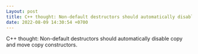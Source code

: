 ```yaml
---
Layout: post
title: C++ thought: Non-default destructors should automatically disable copy and move copy constructors.
date: 2022-08-09 14:30:54 +0700
---
```

C++ thought: Non-default destructors should automatically disable copy and move copy constructors.